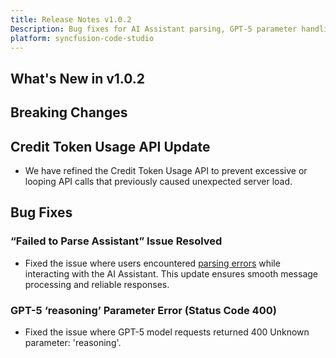 ```yaml
---
title: Release Notes v1.0.2
Description: Bug fixes for AI Assistant parsing, GPT-5 parameter handling, and improvements to Credit Token Usage API in Syncfusion Code Studio.
platform: syncfusion-code-studio
---
```



## What's New in v1.0.2

## Breaking Changes
 
## Credit Token Usage API Update
- We have refined the Credit Token Usage API to prevent excessive or looping API calls that previously caused unexpected server load.
 
## Bug Fixes
 
### “Failed to Parse Assistant” Issue Resolved
- Fixed the issue where users encountered [parsing errors](/code-studio/troubleshoot/resolve-failed-to-parse-assistant) while interacting with the AI Assistant. This update ensures smooth message processing and reliable responses.

### GPT-5 ‘reasoning’ Parameter Error (Status Code 400)
- Fixed the issue where GPT-5 model requests returned 400 Unknown parameter: 'reasoning'.